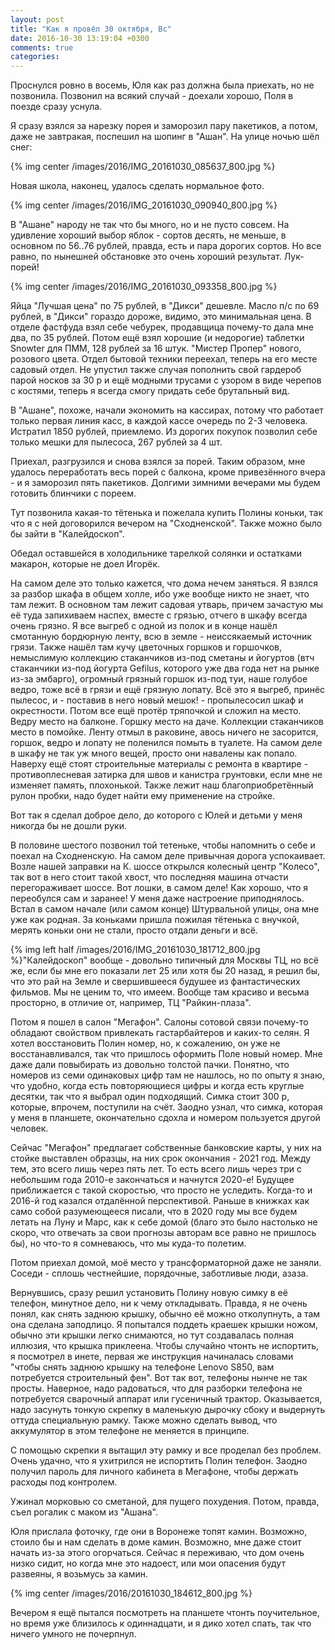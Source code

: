 ```yaml
---
layout: post
title: "Как я провёл 30 октября, Вс"
date: 2016-10-30 13:19:04 +0300
comments: true
categories: 
---
```

Проснулся ровно в восемь, Юля как раз должна была приехать, но не позвонила. Позвонил на всякий случай - доехали хорошо, Поля в поезде сразу уснула. 

Я сразу взялся за нарезку порея и заморозил пару пакетиков, а потом, даже не завтракая, поспешил на шопинг в "Ашан". На улице ночью шёл снег:

{% img center /images/2016/IMG_20161030_085637_800.jpg %}

Новая школа, наконец, удалось сделать нормальное фото.

{% img center /images/2016/IMG_20161030_090940_800.jpg %}

В "Ашане" народу не так что бы много, но и не пусто совсем. На удивление хороший выбор яблок - сортов десять, не меньше, в основном по 56..76 рублей, правда, есть и пара дорогих сортов. Но все равно, по нынешней обстановке это очень хороший результат. Лук-порей!

{% img center /images/2016/IMG_20161030_093358_800.jpg %}

Яйца "Лучшая цена" по 75 рублей, в "Дикси" дешевле. Масло п/с по 69 рублей, в "Дикси" гораздо дороже, видимо, это минимальная цена. В отделе фастфуда взял себе чебурек, продавщица почему-то дала мне два, по 35 рублей. Потом ещё взял хорошие (и недорогие) таблетки Snowter для ПММ, 128 рублей за 16 штук. "Мистер Пропер" нового, розового цвета. Отдел бытовой техники переехал, теперь на его месте садовый отдел. Не упустил также случая пополнить свой гардероб парой носков за 30 р и ещё модными трусами с узором в виде черепов с костями, теперь я всегда смогу придать себе брутальный вид.

В "Ашане", похоже, начали экономить на кассирах, потому что работает только первая линия касс, в каждой кассе очередь по 2-3 человека. Истратил 1850 рублей, приемлемо. Из дорогих покупок позволил себе только мешки для пылесоса, 267 рублей за 4 шт.

Приехал, разгрузился и снова взялся за порей. Таким образом, мне удалось переработать весь порей с балкона, кроме привезённого вчера - и я заморозил пять пакетиков. Долгими зимними вечерами мы будем готовить блинчики с пореем.

Тут позвонила какая-то тётенька и пожелала купить Полины коньки, так что я с ней договорился вечером на "Сходненской". Также можно было бы зайти в "Калейдоскоп".

Обедал оставшейся в холодильнике тарелкой солянки и остатками макарон, которые не доел Игорёк.

На самом деле это только кажется, что дома нечем заняться. Я взялся за разбор шкафа в общем холле, ибо уже вообще никто не знает, что там лежит. В основном там лежит садовая утварь, причем зачастую мы её туда запихиваем наспех, вместе с грязью, отчего в шкафу всегда очень грязно. Я все выгреб с одной из полок и в конце нашёл смотанную бордюрную ленту, всю в земле - неиссякаемый источник грязи. Также нашёл там кучу цветочных горшков и горшочков, немыслимую коллекцию стаканчиков из-под сметаны и йогуртов (втч стаканчики из-под йогурта Gefilus, которого уже два года нет на рынке из-за эмбарго), огромный грязный горшок из-под туи, наше голубое ведро, тоже всё в грязи и ещё грязную лопату. Всё это я выгреб, принёс пылесос, и - поставив в него новый мешок! - пропылесосил шкаф и окрестности. Потом все ещё протёр тряпочкой и сложил на место. Ведру место на балконе. Горшку место на даче. Коллекции стаканчиков место в помойке. Ленту отмыл в раковине, авось ничего не засорится, горшок, ведро и лопату не поленился помыть в туалете. На самом деле в шкафу не так уж много вещей, просто они навалены как попало. Наверху ещё стоят строительные материалы с ремонта в квартире - противоплесневая затирка для швов и канистра грунтовки, если мне не изменяет память, плохонькой. Также лежит наш благоприобретённый рулон пробки, надо будет найти ему применение на стройке.

Вот так я сделал доброе дело, до которого с Юлей и детьми у меня никогда бы не дошли руки.

В половине шестого позвонил той тетеньке, чтобы напомнить о себе и поехал на Сходненскую. На самом деле привычная дорога успокаивает. Возле нашей заправки на К. шоссе открылся колесный центр "Колесо", так вот в него стоит такой хвост, что последняя машина отчасти перегораживает шоссе. Вот лошки, в самом деле! Как хорошо, что я переобулся сам и заранее! У меня даже настроение приподнялось. Встал в самом начале (или самом конце) Штурвальной улицы, она мне уже как родная. За коньками пришла пожилая тётенька с внучкой, мерять коньки они не стали, просто отдали деньги и всё. 

{% img left half /images/2016/IMG_20161030_181712_800.jpg %}"Калейдоскоп" вообще - довольно типичный для Москвы ТЦ, но всё же, если бы мне его показали лет 25 или хотя бы 20 назад, я решил бы, что это рай на Земле и свершившееся будушее из фантастических фильмов. Мы не ценим то, что имеем. Вообще там красиво и весьма просторно, в отличие от, например, ТЦ "Райкин-плаза".

Потом я пошел в салон "Мегафон". Салоны сотовой связи почему-то обладают свойством привлекать гастарбайтеров и каких-то селян. Я хотел воcстановить Полин номер, но, к сожалению, он уже не восстанавливался, так что пришлось оформить Поле новый номер. Мне даже дали повыбирать из довольно толстой пачки. Понятно, что номеров из семи одинаковых цифр там не нашлось, но по опыту я знаю, что удобно, когда есть повторяющиеся цифры и когда есть круглые десятки, так что я выбрал один подходящий. Симка стоит 300 р, которые, впрочем, поступили на счёт. Заодно узнал, что симка, которая у меня в планшете, окончательно сдохла и номером пользуется другой человек.

Сейчас "Мегафон" предлагает собственные банковские карты, у них на стойке выставлен образцы, на них срок окончания - 2021 год. Между тем, это всего лишь через пять лет. То есть всего лишь через три с небольшим года 2010-е закончаться и начнутся 2020-е! Будущее приближается с такой скоростью, что просто не уследить. Когда-то и 2016-й год казался отдалённой перспективой. Раньше в книжках как само собой разумеющееся писали, что в 2020 году мы все будем летать на Луну и Марс, как к себе домой (благо это было настолько не скоро, что отвечать за свои прогнозы авторам все равно не пришлось бы), но что-то я сомневаюсь, что мы куда-то полетим. 

Потом приехал домой, моё место у трансформаторной даже не заняли. Соседи - сплошь честнейшие, порядочные, заботливые люди, азаза.

Вернувшись, сразу решил установить Полину новую симку в её телефон, минутное дело, ни к чему откладывать. Правда, я не очень понял, как снять заднюю крышку, обычно её можно отколупнуть, а там она сделана заподлицо. Я попытался поддеть краешек крышки ножом, обычно эти крышки легко снимаются, но тут создавалась полная иллюзия, что крышка приклеена. Чтобы случайно чтонть не испортить, я посмотрел в инете, первая же инструкция начиналась словами "чтобы снять заднюю крышку на телефоне Lenovo S850, вам потребуется строительный фен". Вот так вот, телефоны нынче не так просты. Наверное, надо радоваться, что для разборки телефона не потребуется сварочный аппарат или гусеничный трактор. Оказывается, надо засунуть тонкую скрепку в маленькую дырочку сбоку и выдернуть оттуда специальную рамку. Также можно сделать вывод, что аккумулятор в этом телефоне не меняется в принципе.

С помощью скрепки я вытащил эту рамку и все проделал без проблем. Очень удачно, что я ухитрился не испортить Полин телефон. Заодно получил пароль для личного кабинета в Мегафоне, чтобы держать расходы под контролем.

Ужинал морковью со сметаной, для пущего похудения. Потом, правда, съел рогалик с маком из "Ашана".

Юля прислала фоточку, где они в Воронеже топят камин. Возможно, стоило бы и нам сделать в доме камин. Возможно, мне даже стоит начать из-за этого огорчаться. Сейчас я переживаю, что дом очень низко сидит, но когда мне это надоест, или мои опасения будут развеяны, я возьмусь за камин.

{% img center /images/2016/20161030_184612_800.jpg %}


Вечером я ещё пытался посмотреть на планшете чтонть поучительное, но время уже близилось к одиннадцати, и я дико хотел спать, так что ничего умного не почерпнул.